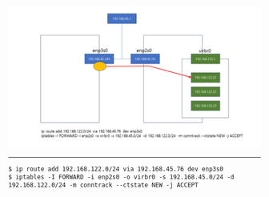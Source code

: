 ![image](./ip-route.png)


---
```
$ ip route add 192.168.122.0/24 via 192.168.45.76 dev enp3s0
$ iptables -I FORWARD -i enp2s0 -o virbr0 -s 192.168.45.0/24 -d 192.168.122.0/24 -m conntrack --ctstate NEW -j ACCEPT
```
